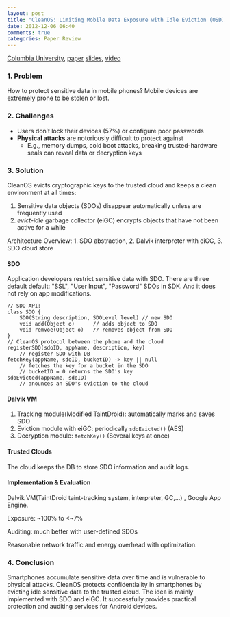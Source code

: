 ```yaml
---
layout: post
title: "CleanOS: Limiting Mobile Data Exposure with Idle Eviction (OSDI'12)"
date: 2012-12-06 06:40
comments: true
categories: Paper Review
---
```


[Columbia University](http://systems.cs.columbia.edu/projects/cleanos/), [paper](https://www.usenix.org/system/files/conference/osdi12/osdi12-final-203.pdf) [slides](https://www.usenix.org/sites/default/files/conference/protected-files/tang_osdi12_slides.pdf), [video](https://www.usenix.org/conference/osdi12/cleanos-increasing-mobile-data-control-cloud-based-eviction)

### 1. Problem

How to protect sensitive data in mobile phones? Mobile devices are extremely prone to be stolen or lost.
<!--more-->
### 2. Challenges

- Users don’t lock their devices (57%) or configure poor passwords 
- **Physical attacks** are notoriously difficult to protect against 
	- E.g., memory dumps, cold boot attacks, breaking trusted-hardware seals can reveal data or decryption keys 
	
### 3. Solution

CleanOS evicts cryptographic keys to the trusted cloud and keeps a clean environment at all times:

1. Sensitive data objects (SDOs) disappear automatically unless are frequently used
2. _evict-idle_ garbage collector (eiGC) encrypts objects that have not been active for a while

Architecture Overview: 1. SDO abstraction, 2. Dalvik interpreter with eiGC, 3. SDO cloud store

#### SDO

Application developers restrict sensitive data with SDO. There are three default default: "SSL", "User Input", "Password" SDOs in SDK. And it does not rely on app modifications.

	// SDO API:
	class SDO {
		SDO(String description, SDOLevel level) // new SDO
		void add(Object o)		// adds object to SDO
		void remvoe(Object o)	// removes object from SDO
	}
	// CleanOS protocol between the phone and the cloud
	registerSDO(sdoID, appName, description, key) 
		// register SDO with DB
	fetchKey(appName, sdoID, bucketID) -> key || null
		// fetches the key for a bucket in the SDO
		// bucketID = 0 returns the SDO's key
	sdoEvicted(appName, sdoID)
		// anounces an SDO's eviction to the cloud

#### Dalvik VM

1. Tracking module(Modified TaintDroid): automatically marks and saves SDO
2. Eviction module with eiGC: periodically `sdoEvicted()` (AES)
3. Decryption module: `fetchKey()` (Several keys at once)

#### Trusted Clouds

The cloud keeps the DB to store SDO information and audit logs.

#### Implementation & Evaluation

Dalvik VM(TaintDroid taint-tracking system, interpreter, GC,...) , Google App Engine.

Exposure: ~100% to \<~7%

Auditing: much better with user-defined SDOs

Reasonable network traffic and energy overhead with optimization.  

### 4. Conclusion

Smartphones accumulate sensitive data over time and is vulnerable to physical attacks. CleanOS protects confidentiality in smartphones by evicting idle sensitive data to the trusted cloud. The idea is mainly implemented with SDO and eiGC. It successfully provides practical protection and auditing services for Android devices.
